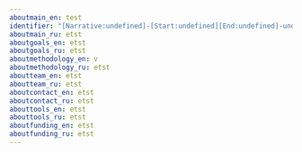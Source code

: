 ```yaml
---
aboutmain_en: t﻿est
identifier: "[Narrative:undefined]-[Start:undefined][End:undefined]-undefined"
aboutmain_ru: e﻿tst
aboutgoals_en: e﻿tst
aboutgoals_ru: e﻿tst
aboutmethodology_en: v
aboutmethodology_ru: e﻿tst
aboutteam_en: e﻿tst
aboutteam_ru: e﻿tst
aboutcontact_en: e﻿tst
aboutcontact_ru: e﻿tst
abouttools_en: e﻿tst
abouttools_ru: e﻿tst
aboutfunding_en: e﻿tst
aboutfunding_ru: e﻿tst
---
```

